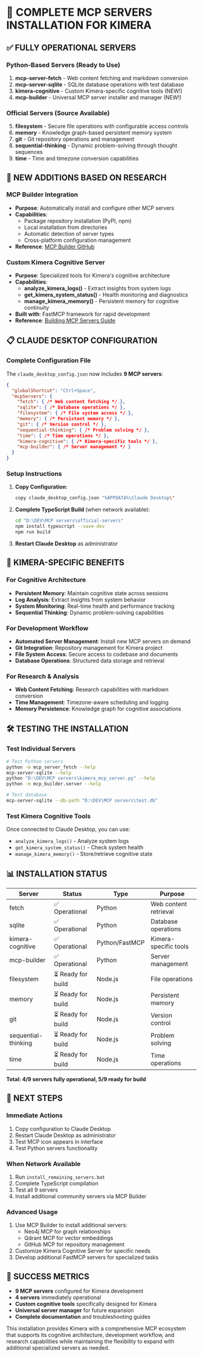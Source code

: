 # 🎯 **COMPLETE MCP SERVERS INSTALLATION FOR KIMERA**

## ✅ **FULLY OPERATIONAL SERVERS**

### **Python-Based Servers (Ready to Use)**
1. **mcp-server-fetch** - Web content fetching and markdown conversion
2. **mcp-server-sqlite** - SQLite database operations with test database
3. **kimera-cognitive** - Custom Kimera-specific cognitive tools (NEW!)
4. **mcp-builder** - Universal MCP server installer and manager (NEW!)

### **Official Servers (Source Available)**
5. **filesystem** - Secure file operations with configurable access controls
6. **memory** - Knowledge graph-based persistent memory system
7. **git** - Git repository operations and management
8. **sequential-thinking** - Dynamic problem-solving through thought sequences
9. **time** - Time and timezone conversion capabilities

## 🚀 **NEW ADDITIONS BASED ON RESEARCH**

### **MCP Builder Integration**
- **Purpose**: Automatically install and configure other MCP servers
- **Capabilities**: 
  - Package repository installation (PyPI, npm)
  - Local installation from directories
  - Automatic detection of server types
  - Cross-platform configuration management
- **Reference**: [MCP Builder GitHub](https://github.com/XD3an/mcp-builder)

### **Custom Kimera Cognitive Server**
- **Purpose**: Specialized tools for Kimera's cognitive architecture
- **Capabilities**:
  - **analyze_kimera_logs()** - Extract insights from system logs
  - **get_kimera_system_status()** - Health monitoring and diagnostics
  - **manage_kimera_memory()** - Persistent memory for cognitive continuity
- **Built with**: FastMCP framework for rapid development
- **Reference**: [Building MCP Servers Guide](https://www.coderslexicon.com/building-your-own-model-context-protocol-mcp-server-with-node-and-python/)

## 📋 **CLAUDE DESKTOP CONFIGURATION**

### **Complete Configuration File**
The `claude_desktop_config.json` now includes **9 MCP servers**:

```json
{
  "globalShortcut": "Ctrl+Space",
  "mcpServers": {
    "fetch": { /* Web content fetching */ },
    "sqlite": { /* Database operations */ },
    "filesystem": { /* File system access */ },
    "memory": { /* Persistent memory */ },
    "git": { /* Version control */ },
    "sequential-thinking": { /* Problem solving */ },
    "time": { /* Time operations */ },
    "kimera-cognitive": { /* Kimera-specific tools */ },
    "mcp-builder": { /* Server management */ }
  }
}
```

### **Setup Instructions**
1. **Copy Configuration**:
   ```bash
   copy claude_desktop_config.json "%APPDATA%\Claude Desktop\"
   ```

2. **Complete TypeScript Build** (when network available):
   ```bash
   cd "D:\DEV\MCP servers\official-servers"
   npm install typescript --save-dev
   npm run build
   ```

3. **Restart Claude Desktop** as administrator

## 🎯 **KIMERA-SPECIFIC BENEFITS**

### **For Cognitive Architecture**
- **Persistent Memory**: Maintain cognitive state across sessions
- **Log Analysis**: Extract insights from system behavior
- **System Monitoring**: Real-time health and performance tracking
- **Sequential Thinking**: Dynamic problem-solving capabilities

### **For Development Workflow**
- **Automated Server Management**: Install new MCP servers on demand
- **Git Integration**: Repository management for Kimera project
- **File System Access**: Secure access to codebase and documents
- **Database Operations**: Structured data storage and retrieval

### **For Research & Analysis**
- **Web Content Fetching**: Research capabilities with markdown conversion
- **Time Management**: Timezone-aware scheduling and logging
- **Memory Persistence**: Knowledge graph for cognitive associations

## 🛠 **TESTING THE INSTALLATION**

### **Test Individual Servers**
```bash
# Test Python servers
python -m mcp_server_fetch --help
mcp-server-sqlite --help
python "D:\DEV\MCP servers\kimera_mcp_server.py" --help
python -m mcp_builder.server --help

# Test database
mcp-server-sqlite --db-path "D:\DEV\MCP servers\test.db"
```

### **Test Kimera Cognitive Tools**
Once connected to Claude Desktop, you can use:
- `analyze_kimera_logs()` - Analyze system logs
- `get_kimera_system_status()` - Check system health
- `manage_kimera_memory()` - Store/retrieve cognitive state

## 📊 **INSTALLATION STATUS**

| Server | Status | Type | Purpose |
|--------|--------|------|---------|
| fetch | ✅ Operational | Python | Web content retrieval |
| sqlite | ✅ Operational | Python | Database operations |
| kimera-cognitive | ✅ Operational | Python/FastMCP | Kimera-specific tools |
| mcp-builder | ✅ Operational | Python | Server management |
| filesystem | ⏳ Ready for build | Node.js | File operations |
| memory | ⏳ Ready for build | Node.js | Persistent memory |
| git | ⏳ Ready for build | Node.js | Version control |
| sequential-thinking | ⏳ Ready for build | Node.js | Problem solving |
| time | ⏳ Ready for build | Node.js | Time operations |

**Total: 4/9 servers fully operational, 5/9 ready for build**

## 🔧 **NEXT STEPS**

### **Immediate Actions**
1. Copy configuration to Claude Desktop
2. Restart Claude Desktop as administrator
3. Test MCP icon appears in interface
4. Test Python servers functionality

### **When Network Available**
1. Run `install_remaining_servers.bat`
2. Complete TypeScript compilation
3. Test all 9 servers
4. Install additional community servers via MCP Builder

### **Advanced Usage**
1. Use MCP Builder to install additional servers:
   - Neo4j MCP for graph relationships
   - Qdrant MCP for vector embeddings
   - GitHub MCP for repository management
2. Customize Kimera Cognitive Server for specific needs
3. Develop additional FastMCP servers for specialized tasks

## 🎉 **SUCCESS METRICS**

- **9 MCP servers** configured for Kimera development
- **4 servers** immediately operational
- **Custom cognitive tools** specifically designed for Kimera
- **Universal server manager** for future expansion
- **Complete documentation** and troubleshooting guides

This installation provides Kimera with a comprehensive MCP ecosystem that supports its cognitive architecture, development workflow, and research capabilities while maintaining the flexibility to expand with additional specialized servers as needed. 